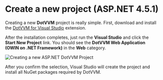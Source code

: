 # Create a new project (ASP.NET 4.5.1)

Creating a new **DotVVM** project is really simple. First, download and install the [DotVVM for Visual Studio](https://www.dotvvm.com/landing/dotvvm-for-visual-studio-extension) extension.

After the installation completes, just run the **Visual Studio** and click the **Start New Project** link.
You should see the **DotVVM Web Application (OWIN on .NET Framework)** in the **Web** category.

<img src="{imageDir}how-to-start-dotnet-451_img1.png" alt="Creating a new ASP.NET DotVVM Project" />



After you confirm the selection, Visual Studio will create the project and install all NuGet packages required by DotVVM.
